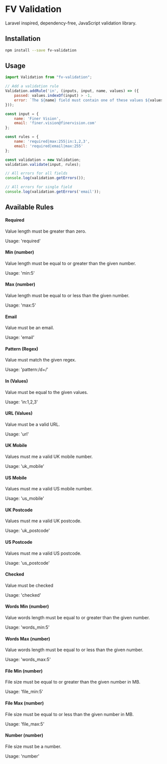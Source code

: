 # FV Validation

Laravel inspired, dependency-free, JavaScript validation library.

## Installation

```bash
npm install --save fv-validation
```

## Usage

```js
import Validation from "fv-validation";

// Add a validation rule
Validation.addRule('in', (inputs, input, name, values) => ({
    passed: values.indexOf(input) > -1,
    error: `The ${name} field must contain one of these values ${values.join(',')}`
}));

const input = {
    name: 'Finer Vision',
    email: 'finer.vision@finervision.com'
};

const rules = {
    name: 'required|max:255|in:1,2,3',
    email: 'required|email|max:255'
};

const validation = new Validation;
validation.validate(input, rules);

// All errors for all fields
console.log(validation.getErrors());

// All errors for single field
console.log(validation.getErrors('email'));
```

## Available Rules

#### Required
Value length must be greater than zero.

Usage: 'required'

#### Min (number)
Value length must be equal to or greater than the given number.

Usage: 'min:5'

#### Max (number)
Value length must be equal to or less than the given number.

Usage: 'max:5'

#### Email
Value must be an email.

Usage: 'email'

#### Pattern (Regex)
Value must match the given regex.

Usage: 'pattern:/d+/'

#### In (Values)
Value must be equal to the given values.

Usage: 'in:1,2,3'

#### URL (Values)
Value must be a valid URL.

Usage: 'url'

#### UK Mobile
Values must me a valid UK mobile number.

Usage: 'uk_mobile'

#### US Mobile
Values must me a valid US mobile number.

Usage: 'us_mobile'

#### UK Postcode
Values must me a valid UK postcode.

Usage: 'uk_postcode'

#### US Postcode
Values must me a valid US postcode.

Usage: 'us_postcode'

#### Checked
Value must be checked

Usage: 'checked'

#### Words Min (number)
Value words length must be equal to or greater than the given number.

Usage: 'words_min:5'

#### Words Max (number)
Value words length must be equal to or less than the given number.

Usage: 'words_max:5'

#### File Min (number)
File size must be equal to or greater than the given number in MB.

Usage: 'file_min:5'

#### File Max (number)
File size must be equal to or less than the given number in MB.

Usage: 'file_max:5'

#### Number (number)
File size must be a number.

Usage: 'number'
